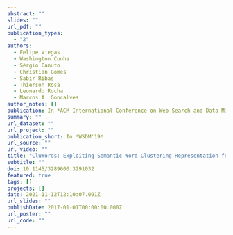 ```yaml
---
abstract: ""
slides: ""
url_pdf: ""
publication_types:
  - "2"
authors:
  - Felipe Viegas
  - Washington Cunha
  - Sérgio Canuto
  - Christian Gomes
  - Sabir Ribas
  - Thierson Rosa
  - Leonardo Rocha
  - Marcos A. Goncalves
author_notes: []
publication: In *ACM International Conference on Web Search and Data Mining*
summary: ""
url_dataset: ""
url_project: ""
publication_short: In *WSDM'19*
url_source: ""
url_video: ""
title: "CluWords: Exploiting Semantic Word Clustering Representation for Enhanced Topic Modeling"
subtitle: ""
doi: 10.1145/3289600.3291032
featured: true
tags: []
projects: []
date: 2021-11-12T12:10:07.091Z
url_slides: ""
publishDate: 2017-01-01T00:00:00.000Z
url_poster: ""
url_code: ""
---
```

